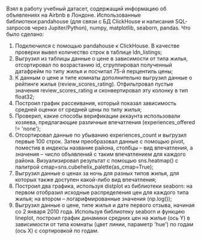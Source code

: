 Взял в работу учебный датасет, содержащий информацию об объявлениях на Airbnb в Лондоне.
Использованные библиотеки:pandahouse (для связи с БД ClickHouse и написания SQL-запросов через Jupiter/Python), numpy, matplotlib, seaborn, pandas.
Что было сделано:
1. Подключился с помощью pandahouse к ClickHouse. В качестве проверки вывел количество строк в таблице ldn_listings;
2. Выгрузил из таблицы данные о цене в зависимости от типа жилья, отсортировал по возрастанию id, сгруппировал полученный датафрейм по типу жилья и посчитал 75-й перцентиль цены;
3. К данным о цене и типе комнаты дополнительно выгрузил данные о рейтинге жилья (review_scores_rating). Отфильтровал пустые значения review_scores_rating и сконвертировал эту колонку в тип float32;
4. Построил график рассеивания, который показал зависимость средней оценки от средней цены по типу жилья;
5. Проверил, какие способы верификации аккаунта использовали хозяева, предлагающие различные впечатления (experiences_offered != 'none');
6. Отсортировал данные по убыванию experiences_count и выгрузил первые 100 строк. Затем преобразовал данные с помощью pivot, поместив в индексы название района, столбцы – вид впечатления, а значения – число объявлений с таким впечатлением для каждого района. Визуализировал результат с помощью sns.heatmap() c палитрой cmap=sns.cubehelix_palette(as_cmap=True);
7. Выгрузил данные о ценах за ночь для разных типов жилья, для которых также доступен какой-либо вид впечатления;
8. Построил два графика, используя distplot из библиотеки seaborn: на первом отобразил исходные распределения цен для каждого типа жилья; на втором – логарифмированные значения (np.log());
9. Выгрузил данные о цене, типе жилья и дате первого отзыва, начиная со 2 января 2010 года. Используя библиотеку seaborn и функцию lineplot, построил график динамики средних цен на жилье (ось Y) в зависимости от типа комнаты (цвет линии, параметр 'hue') по годам (ось X) с сортировкой по годам.

